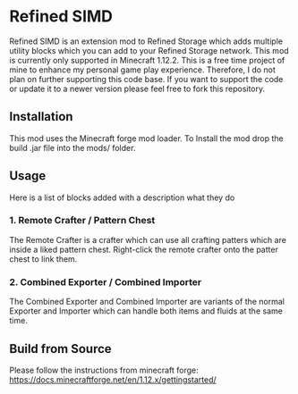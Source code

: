 # Refined SIMD

Refined SIMD is an extension mod to Refined Storage which adds multiple utility blocks which you can add to your Refined Storage network. This mod is currently only supported in Minecraft 1.12.2. This is a free time project of mine to enhance my personal game play experience. Therefore, I do not plan on further supporting this code base. If you want to support the code or update it to a newer version please feel free to fork this repository.

## Installation

This mod uses the Minecraft forge mod loader. To Install the mod drop the build .jar file into the mods/ folder.

## Usage

Here is a list of blocks added with a description what they do

### 1. Remote Crafter / Pattern Chest

The Remote Crafter is a crafter which can use all crafting patters which are inside a liked pattern chest. Right-click the remote crafter onto the patter chest to link them.

### 2. Combined Exporter / Combined Importer

The Combined Exporter and Combined Importer are variants of the normal Exporter and Importer which can handle both items and fluids at the same time.

## Build from Source

Please follow the instructions from minecraft forge: https://docs.minecraftforge.net/en/1.12.x/gettingstarted/